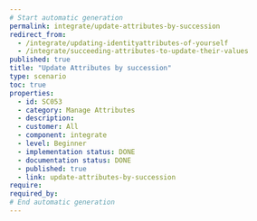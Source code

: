 ```yaml
---
# Start automatic generation
permalink: integrate/update-attributes-by-succession
redirect_from:
  - /integrate/updating-identityattributes-of-yourself
  - /integrate/succeeding-attributes-to-update-their-values
published: true
title: "Update Attributes by succession"
type: scenario
toc: true
properties:
  - id: SC053
  - category: Manage Attributes
  - description:
  - customer: All
  - component: integrate
  - level: Beginner
  - implementation status: DONE
  - documentation status: DONE
  - published: true
  - link: update-attributes-by-succession
require:
required_by:
# End automatic generation
---
```

